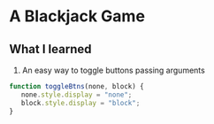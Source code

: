 # A Blackjack Game

## What I learned

1) An easy way to toggle buttons passing arguments
```js
function toggleBtns(none, block) {
   none.style.display = "none";
   block.style.display = "block";
}
```
